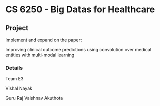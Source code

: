# CS 6250 - Big Datas for Healthcare
## Project
Implement and expand on the paper: 

Improving clinical outcome predictions using convolution
over medical entities with multi-modal learning

### Details
Team E3

Vishal Nayak

Guru Raj Vaishnav Akuthota
